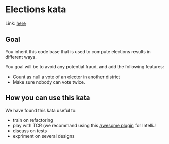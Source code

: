 # Elections kata

Link: [here](https://github.com/SoftwareCraftsmanshipGrenoble/elections)

## Goal

You inherit this code base that is used to compute elections results in different ways.

You goal will be to avoid any potential fraud, and add the following features:

- Count as null a vote of an elector in another district
- Make sure nobody can vote twice.

## How you can use this kata

We have found this kata useful to:

- train on refactoring
- play with TCR (we recommand using this [awesome plugin](https://plugins.jetbrains.com/plugin/7655-limited-wip) for
  IntelliJ
- discuss on tests
- expriment on several designs

